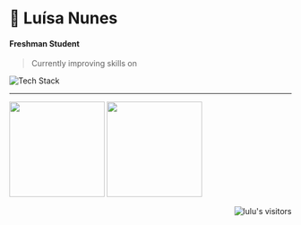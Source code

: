<h1 align="left">👤 <strong>Luísa Nunes</strong></h1>

#### Freshman Student 
> Currently improving skills on 
  <img src="https://skillicons.dev/icons?i=python,windows,cpp&theme=light" alt="Tech Stack" />
  
---
<p>
  <img height="170" src="https://github-readme-stats.vercel.app/api?username=techlulugy&show_icons=true&theme=compact" />
  <img height="170" src="https://github-readme-stats.vercel.app/api/top-langs/?username=techlulugy&layout=compact" />
</p>
<p align="right"><img alt="lulu's visitors" src="https://komarev.com/ghpvc/?username=techlulugy&color=8c36db&style=flat&label=visitors" /></p>
